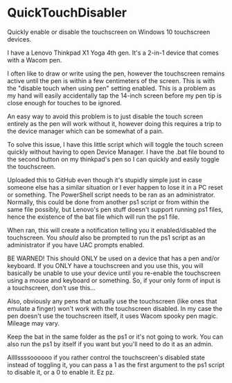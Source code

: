 # QuickTouchDisabler
 Quickly enable or disable the touchscreen on Windows 10 touchscreen devices.

I have a Lenovo Thinkpad X1 Yoga 4th gen. It's a 2-in-1 device that comes with a Wacom pen.

I often like to draw or write using the pen, however the touchscreen remains active until the pen is within a few centimeters of the screen. This is with the "disable touch when using pen" setting enabled. This is a problem as my hand will easily accidentally tap the 14-inch screen before my pen tip is close enough for touches to be ignored.

An easy way to avoid this problem is to just disable the touch screen entirely as the pen will work without it, however doing this requires a trip to the device manager which can be somewhat of a pain. 

To solve this issue, I have this little script which will toggle the touch screen quickly without having to open Device Manager. I have the .bat file bound to the second button on my thinkpad's pen so I can quickly and easily toggle the touchscreen. 

Uploaded this to GitHub even though it's stupidly simple just in case someone else has a similar situation or I ever happen to lose it in a PC reset or something. The PowerShell script needs to be ran as an administrator. Normally, this could be done from another ps1 script or from within the same file possibly, but Lenovo's pen stuff doesn't support running ps1 files, hence the existence of the bat file which will run the ps1 file. 

When ran, this will create a notification telling you it enabled/disabled the touchscreen. You *should* also be prompted to run the ps1 script as an administrator if you have UAC prompts enabled.

BE WARNED! This should ONLY be used on a device that has a pen and/or keyboard. If you ONLY have a touchscreen and you use this, you will basically be unable to use your device until you re-enable the touchscreen using a mouse and keyboard or something. So, if your only form of input is a touchscreen, don't use this...

Also, obviously any pens that actually use the touchscreen (like ones that emulate a finger) won't work with the touchscreen disabled. In my case the pen doesn't use the touchscreen itself, it uses Wacom spooky pen magic. Mileage may vary.

Keep the bat in the same folder as the ps1 or it's not going to work. You can also run the ps1 by itself if you want but you'll need to do it as an admin. 

Allllssssoooooo if you rather control the touchscreen's disabled state instead of toggling it, you can pass a 1 as the first argument to the ps1 script to disable it, or a 0 to enable it. Ez pz. 
